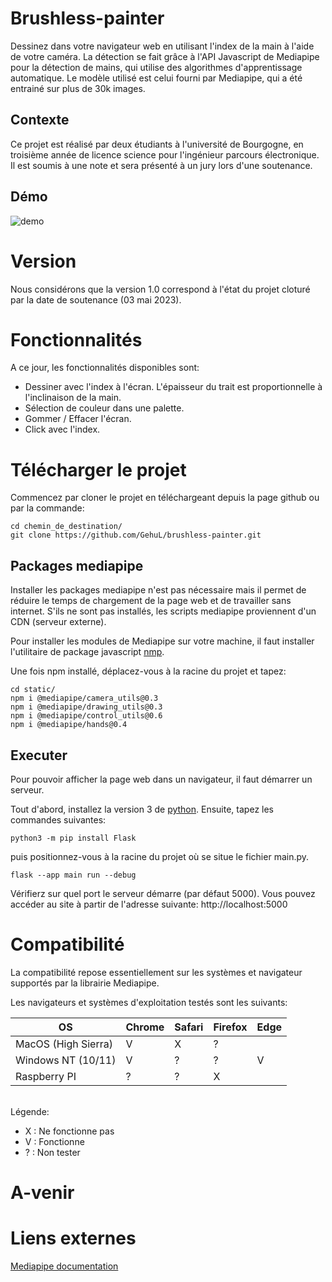 # Brushless-painter

Dessinez dans votre navigateur web en utilisant l'index de la main à l'aide de votre caméra.
La détection se fait grâce à l'API Javascript de Mediapipe pour la détection de mains, qui utilise des algorithmes 
d'apprentissage automatique. Le modèle utilisé est celui fourni par Mediapipe, qui a été entrainé sur plus de 30k images.

## Contexte

Ce projet est réalisé par deux étudiants à l'université de Bourgogne, en troisième année de licence science pour l'ingénieur parcours électronique. Il est soumis à une note et sera présenté à un jury lors d'une soutenance.

## Démo

![demo](https://user-images.githubusercontent.com/110404104/229896766-30cfb4c3-0fe8-4eb6-901f-79d10e8edfd7.png)

# Version

Nous considérons que la version 1.0 correspond à l'état du projet cloturé par la date de soutenance (03 mai 2023). 
 
# Fonctionnalités

A ce jour, les fonctionnalités disponibles sont:
 - Dessiner avec l'index à l'écran. L'épaisseur du trait est proportionnelle à l'inclinaison de la main.
 - Sélection de couleur dans une palette.
 - Gommer / Effacer l'écran.
 - Click avec l'index.

# Télécharger le projet

Commencez par cloner le projet en téléchargeant depuis la page github ou par la commande:

```
cd chemin_de_destination/
git clone https://github.com/GehuL/brushless-painter.git
```

## Packages mediapipe

Installer les packages mediapipe n'est pas nécessaire mais il permet de réduire le temps de chargement de la page web et de travailler sans internet.
S'ils ne sont pas installés, les scripts mediapipe proviennent d'un CDN (serveur externe).

Pour installer les modules de Mediapipe sur votre machine, il faut installer l'utilitaire de package javascript [nmp](https://docs.npmjs.com/downloading-and-installing-node-js-and-npm).

Une fois npm installé, déplacez-vous à la racine du projet et tapez:
```
cd static/
npm i @mediapipe/camera_utils@0.3
npm i @mediapipe/drawing_utils@0.3
npm i @mediapipe/control_utils@0.6
npm i @mediapipe/hands@0.4
```

## Executer

Pour pouvoir afficher la page web dans un navigateur, il faut démarrer un serveur.

Tout d'abord, installez la version 3 de [python](https://www.python.org/downloads/).
Ensuite, tapez les commandes suivantes:
```
python3 -m pip install Flask
```
puis positionnez-vous à la racine du projet où se situe le fichier main.py.
```
flask --app main run --debug
```
Vérifierz sur quel port le serveur démarre (par défaut 5000).
Vous pouvez accéder au site à partir de l'adresse suivante:
http://localhost:5000

# Compatibilité

La compatibilité repose essentiellement sur les systèmes et navigateur supportés par la librairie Mediapipe.

Les navigateurs et systèmes d'exploitation testés sont les suivants:

|         OS          |     Chrome      |     Safari     |    Firefox    |      Edge     |
| ------------------  | --------------  | -------------  | ------------- | ------------- |
| MacOS (High Sierra) |       V         |       X        |      ?        |               |
| Windows NT (10/11)  |       V         |       ?        |      ?        |       V       |
| Raspberry PI        |       ?         |       ?        |      X        |               |

<br> Légende: </br> 

 - X : Ne fonctionne pas
 - V : Fonctionne
 - ? : Non tester

# A-venir

# Liens externes

[Mediapipe documentation](https://developers.google.com/mediapipe/solutions/vision/hand_landmarker)

